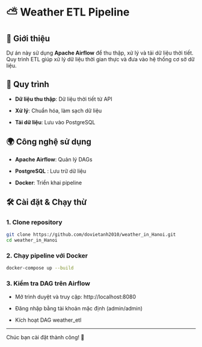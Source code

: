 # ⛅️ Weather ETL Pipeline

## 📌 Giới thiệu

Dự án này sử dụng **Apache Airflow** để thu thập, xử lý và tải dữ liệu thời tiết. Quy trình ETL giúp xử lý dữ liệu thời gian thực và đưa vào hệ thống cơ sở dữ liệu.

## 🔄 Quy trình

- **Dữ liệu thu thập**: Dữ liệu thời tiết từ API

- **Xử lý**: Chuẩn hóa, làm sạch dữ liệu

- **Tải dữ liệu**: Lưu vào PostgreSQL

## 🌍 Công nghệ sử dụng

- **Apache Airflow**: Quản lý DAGs

- **PostgreSQL** : Lưu trữ dữ liệu

- **Docker**: Triển khai pipeline

## 🛠️ Cài đặt & Chạy thừ

### 1. Clone repository
``` bash
git clone https://github.com/dovietanh2010/weather_in_Hanoi.git
cd weather_in_Hanoi
```

### 2. Chạy pipeline với Docker
``` bash
docker-compose up --build
```
### 3. Kiểm tra DAG trên Airflow

- Mở trình duyệt và truy cập: http://localhost:8080

- Đăng nhập bằng tài khoản mặc định (admin/admin)

- Kích hoạt DAG weather_etl

---
Chúc bạn cài đặt thành công! 🚀
